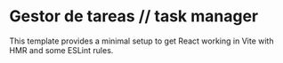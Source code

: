 # Gestor de tareas // task manager

This template provides a minimal setup to get React working in Vite with HMR and some ESLint rules.

